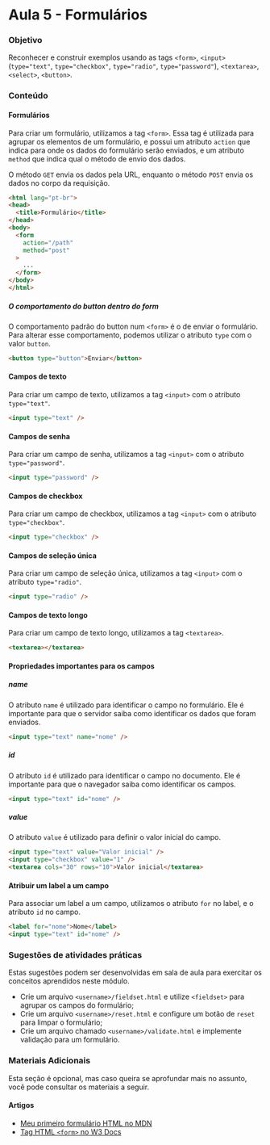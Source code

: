 # Aula 5 - Formulários

### Objetivo

Reconhecer e construir exemplos usando as tags `<form>`, `<input>`(`type="text"`, `type="checkbox"`, `type="radio"`,
`type="password"`), `<textarea>`, `<select>`, `<button>`.

### Conteúdo

#### Formulários

Para criar um formulário, utilizamos a tag `<form>`. Essa tag é utilizada para agrupar os elementos de um formulário, e
possui um atributo `action` que indica para onde os dados do formulário serão enviados, e um atributo `method` que
indica qual o método de envio dos dados.

O método `GET` envia os dados pela URL, enquanto o método `POST` envia os dados no corpo da requisição.

```html
<html lang="pt-br">
<head>
  <title>Formulário</title>
</head>
<body>
  <form
    action="/path"
    method="post"
  >
    ...
  </form>
</body>
</html>
```

##### O comportamento do button dentro do form

O comportamento padrão do button num `<form>` é o de enviar o formulário. Para alterar esse comportamento, podemos
utilizar o atributo `type` com o valor `button`.

```html
<button type="button">Enviar</button>
```

#### Campos de texto

Para criar um campo de texto, utilizamos a tag `<input>` com o atributo `type="text"`.

```html
<input type="text" />
```

#### Campos de senha

Para criar um campo de senha, utilizamos a tag `<input>` com o atributo `type="password"`.

```html
<input type="password" />
```

#### Campos de checkbox

Para criar um campo de checkbox, utilizamos a tag `<input>` com o atributo `type="checkbox"`.

```html
<input type="checkbox" />
```

#### Campos de seleção única

Para criar um campo de seleção única, utilizamos a tag `<input>` com o atributo `type="radio"`.

```html
<input type="radio" />
```

#### Campos de texto longo

Para criar um campo de texto longo, utilizamos a tag `<textarea>`.

```html
<textarea></textarea>
```

#### Propriedades importantes para os campos

##### name

O atributo `name` é utilizado para identificar o campo no formulário. Ele é importante para que o servidor saiba como
identificar os dados que foram enviados.

```html
<input type="text" name="nome" />
```

##### id

O atributo `id` é utilizado para identificar o campo no documento. Ele é importante para que o navegador saiba como
identificar os campos.

```html
<input type="text" id="nome" />
```

##### value

O atributo `value` é utilizado para definir o valor inicial do campo.

```html
<input type="text" value="Valor inicial" />
<input type="checkbox" value="1" />
<textarea cols="30" rows="10">Valor inicial</textarea>
```

#### Atribuir um label a um campo

Para associar um label a um campo, utilizamos o atributo `for` no label, e o atributo `id` no campo.

```html
<label for="nome">Nome</label>
<input type="text" id="nome" />
```

### Sugestões de atividades práticas

Estas sugestões podem ser desenvolvidas em sala de aula para exercitar os conceitos aprendidos neste módulo.

- Crie um arquivo `<username>/fieldset.html` e utilize `<fieldset>` para agrupar os campos do formulário;
- Crie um arquivo `<username>/reset.html` e configure um botão de `reset` para limpar o formulário;
- Crie um arquivo chamado `<username>/validate.html` e implemente validação para um formulário.

### Materiais Adicionais

Esta seção é opcional, mas caso queira se aprofundar mais no assunto, você pode consultar os materiais a seguir.

#### Artigos

- [Meu primeiro formulário HTML no MDN](https://developer.mozilla.org/pt-BR/docs/Learn/Forms/Your_first_form)
- [Tag HTML `<form>` no W3 Docs](https://www.w3docs.com/learn-html/html-form-tag.html)

